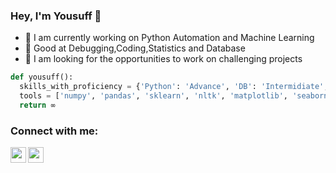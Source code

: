 ### Hey, I'm Yousuff 👋


- 🔭 I am currently working on Python Automation and Machine Learning
- 🌱 Good at Debugging,Coding,Statistics and Database
- 👯 I am looking for the opportunities to work on challenging projects

```python
def yousuff():
  skills_with_proficiency = {'Python': 'Advance', 'DB': 'Intermidiate', 'ML': 'Advance', 'HTML & CSS': 'Intermideate','java':'Intermidiate'}
  tools = ['numpy', 'pandas', 'sklearn', 'nltk', 'matplotlib', 'seaborn', 'Data visualization','Supervised ML','Unsupervised ML']
  return ∞
```

### Connect with me:

[<img align="left" alt="yousuff | LinkedIn" width="25px" src="https://cdn.jsdelivr.net/npm/simple-icons@v3/icons/linkedin.svg" />][linkedin]
[<img align="left" alt="yousuff | Instagram" width="25px" src="https://cdn.jsdelivr.net/npm/simple-icons@v3/icons/instagram.svg" />][instagram]

<br />

[instagram]: https://www.instagram.com/mohamed.yousuff.23/
[linkedin]: https://www.linkedin.com/in/mohamed-yousuff-n-667627b4/



